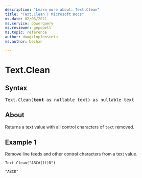 ```yaml
---
description: "Learn more about: Text.Clean"
title: "Text.Clean | Microsoft Docs"
ms.date: 02/03/2021
ms.service: powerquery
ms.reviewer: gepopell
ms.topic: reference
author: dougklopfenstein
ms.author: bezhan

---
```

# Text.Clean

## Syntax

<pre>
Text.Clean(<b>text</b> as nullable text) as nullable text
</pre>
  
## About  
Returns a text value with all control characters of `text` removed.

## Example 1
Remove line feeds and other control characters from a text value.

```powerquery-m
Text.Clean("ABC#(lf)D")
```

`"ABCD"`
